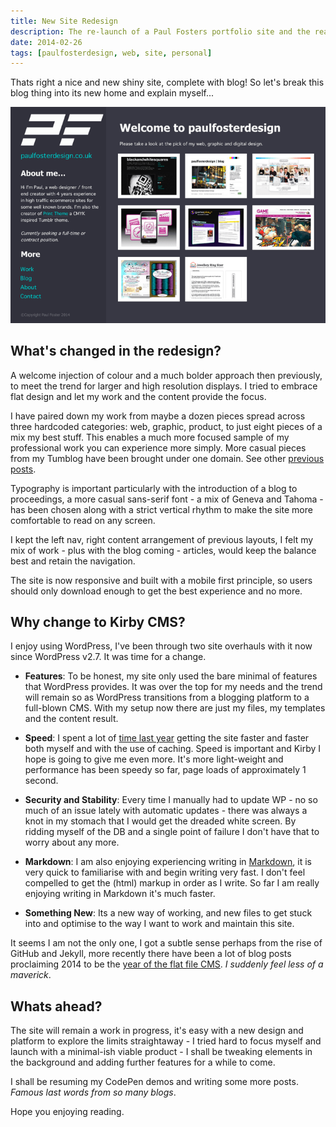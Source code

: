 ```yaml
---
title: New Site Redesign
description: The re-launch of a Paul Fosters portfolio site and the reasoning for my switch to Kirby CMS as a platform.
date: 2014-02-26
tags: [paulfosterdesign, web, site, personal]
---
```

Thats right a nice and new shiny site, complete with blog! So let's break this blog thing into its new home and explain myself...

![Redesigned portfolio homepage](/assets/images/portfolio-redesign-2014.png)

## What's changed in the redesign?

A welcome injection of colour and a much bolder approach then previously, to meet the trend for larger and high resolution displays. I  tried to embrace flat design and let my work and the content provide the focus. 

I have paired down my work from maybe a dozen pieces spread across three hardcoded categories: web, graphic, product, to just eight pieces of a mix my best stuff. This enables a much more focused sample of my professional work you can experience more simply. More casual pieces from my Tumblog have been brought under one domain. See other [previous posts](/blog/).

Typography is important particularly with the introduction of a blog to proceedings, a more casual sans-serif font - a mix of Geneva and Tahoma - has been chosen along with a strict vertical rhythm to make the site more comfortable to read on any screen.

I kept the left nav, right content arrangement of previous layouts, I felt my mix of work - plus with the blog coming - articles, would keep the balance best and retain the navigation.

The site is now responsive and built with a mobile first principle, so users should only download enough to get the best experience and no more.

## Why change to Kirby CMS?

I enjoy using WordPress, I've been through two site overhauls with it now since WordPress v2.7. It was time for a change. 

*	**Features**: To be honest, my site only used the bare minimal of features that WordPress provides. It was over the top for my needs and the trend will remain so as WordPress transitions from a blogging platform to a full-blown CMS. With my setup now there are just my files, my templates and the content result.

*	**Speed**: I spent a lot of [time last year](/blog/year-in-review-2013/) getting the site faster and faster both myself and with the use of caching. Speed is important and Kirby I hope is going to give me even more. It's more light-weight and performance has been speedy so far, page loads of  approximately 1 second.

*	**Security and Stability**: Every time I manually had to update WP - no so much of an issue lately with automatic updates - there was always a knot in my stomach that I would get the dreaded white screen. By ridding myself of the DB and a single point of failure I don't have that to worry about any more. 

*	**Markdown**: I am also enjoying experiencing writing in [Markdown](http://daringfireball.net/projects/markdown/), it is very quick to familiarise with and begin writing very fast. I don't feel compelled to get the (html) markup in order as I write. So far I am really enjoying writing in Markdown it's much faster.

* 	**Something New**: Its a new way of working, and new files to get stuck into and optimise to the way I want to work and maintain this site.

It seems I am not the only one, I got a subtle sense perhaps from the rise of GitHub and Jekyll, more recently there have been a lot of blog posts proclaiming 2014 to be the [year of the flat file CMS](http://www.typeandgrids.com/blog/goodbye-wordpress-2014-will-be-the-year-of-flat-file-cmses). *I suddenly feel less of a maverick*.

## Whats ahead?

The site will remain a work in progress, it's easy with a new design and platform to explore the limits straightaway - I tried hard to focus myself and launch with a minimal-ish viable product - I shall be tweaking elements in the background and adding further features for a while to come.

I shall be resuming my CodePen demos and writing some more posts. _Famous last words from so many blogs_.

Hope you enjoying reading.
